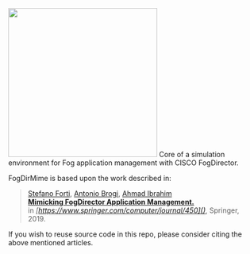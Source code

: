 <img src="https://github.com/di-unipi-socc/FogDirMime/blob/master/img/logofds.png" width="300">
Core of a simulation environment for Fog application management with CISCO FogDirector.

FogDirMime is based upon the work described in:

> [Stefano Forti](http://pages.di.unipi.it/forti), [Antonio Brogi](http://pages.di.unipi.it/brogi), [Ahmad Ibrahim](http://pages.di.unipi.it/ibrahim) <br>
> **[Mimicking FogDirector Application Management.](http://pages.di.unipi.it/forti/pdf/journals/2018/csrd18.pdf)** <br>
> in *[https://www.springer.com/computer/journal/450]()*, Springer, 2019.

If you wish to reuse source code in this repo, please consider citing the above mentioned articles.

